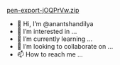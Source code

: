 [pen-export-jOQPrVw.zip](https://github.com/anantshandilya/anantshandilya/files/11712771/pen-export-jOQPrVw.zip)
- 👋 Hi, I’m @anantshandilya
- 👀 I’m interested in ...
- 🌱 I’m currently learning ...
- 💞️ I’m looking to collaborate on ...
- 📫 How to reach me ...

<!---
anantshandilya/anantshandilya is a ✨ special ✨ repository because its `README.md` (this file) appears on your GitHub profile.
You can click the Preview link to take a look at your changes.
--->
